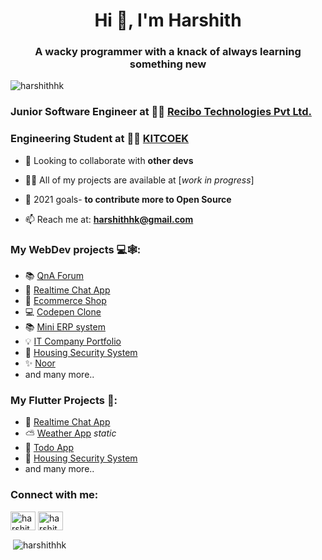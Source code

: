 <h1 align="center">Hi 👋, I'm Harshith</h1>
<h3 align="center">A wacky programmer with a knack of always learning something new</h3>

<p align="left"> <img src="https://komarev.com/ghpvc/?username=harshithhk" alt="harshithhk" /> </p>

### Junior Software Engineer at 👨‍💻 [Recibo Technologies Pvt Ltd.](https://www.recibotech.com/)

### Engineering Student at 👨‍💻 [KITCOEK](https://www.kitcoek.in/)

- 👯 Looking to collaborate with **other devs**

- 👨‍💻 All of my projects are available at [*work in progress*]

- 📝 2021 goals- **to contribute more to Open Source**

- 📫 Reach me at: **harshithhk@gmail.com**


### My WebDev projects 💻🕸:
- 📚 [QnA Forum](https://github.com/Harshithhk/QnA-Forum)
- 💬 [Realtime Chat App](https://chatmaster.netlify.app/ChatApp)
- 🛒 [Ecommerce Shop](https://github.com/Harshithhk/Ecommerce-Shop-MERN)
- 💻 [Codepen Clone](https://codepenlike.netlify.app/)
- 📚 [Mini ERP system](https://inventoryprototype.netlify.app/)
- 💡 [IT Company Portfolio](https://digiwiz.io/)
- 🔐 [Housing Security System](https://github.com/Harshithhk/Security_Systems_MP)
- ✨ [Noor](https://noor.vercel.app/)
-    and many more..


### My Flutter Projects 🎯:
- 💬 [Realtime Chat App](https://github.com/Harshithhk/Advanced-Chat-App-Flutter-Firebase)
- ⛅ [Weather App](https://github.com/Harshithhk/WeatherApp-Flutter) *static*
- 📜 [Todo App](https://github.com/Harshithhk/Todo-App-Flutter)
- 🔐 [Housing Security System](https://github.com/Harshithhk/Security_Systems_MP)
-    and many more..


<p align="left">
<h3 align="left">Connect with me:</h3>
<a href="https://linkedin.com/in/harshith kelkar" target="blank"><img align="center" src="https://cdn.jsdelivr.net/npm/simple-icons@3.0.1/icons/linkedin.svg" alt="harshith kelkar" height="30" width="40" /></a>
<a href="https://instagram.com/harshith.hk" target="blank"><img align="center" src="https://cdn.jsdelivr.net/npm/simple-icons@3.0.1/icons/instagram.svg" alt="harshith.hk" height="30" width="40" /></a>
</p>

<p>&nbsp;<img align="center" src="https://github-readme-stats.vercel.app/api?username=harshithhk&show_icons=true" alt="harshithhk" /></p>
